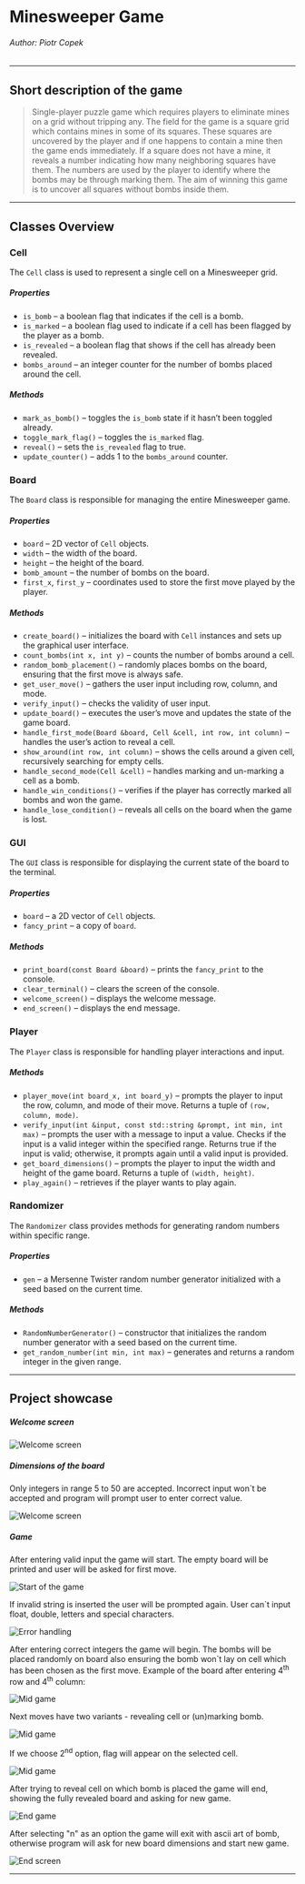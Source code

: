 # Minesweeper Game

###### Author: Piotr  Copek
---
## Short description of the game

>Single-player puzzle game which requires players to eliminate mines on a grid without tripping any. The field for the game is a square grid which contains mines in some of its squares. These squares are uncovered by the player and if one happens to contain a mine then the game ends immediately. If a square does not have a mine, it reveals a number indicating how many neighboring squares have them. The numbers are used by the player to identify where the bombs may be through marking them. The aim of winning this game is to uncover all squares without bombs inside them.
---

## Classes Overview

### Cell
The `Cell` class is used to represent a single cell on a Minesweeper grid.

##### Properties
- `is_bomb` – a boolean flag that indicates if the cell is a bomb.
- `is_marked` – a boolean flag used to indicate if a cell has been flagged by the player as a bomb.
- `is_revealed` – a boolean flag that shows if the cell has already been revealed.
- `bombs_around` – an integer counter for the number of bombs placed around the cell.

##### Methods
- `mark_as_bomb()` – toggles the `is_bomb` state if it hasn’t been toggled already.
- `toggle_mark_flag()` – toggles the `is_marked` flag.
- `reveal()` – sets the `is_revealed` flag to true.
- `update_counter()` – adds 1 to the `bombs_around` counter.

### Board
The `Board` class is responsible for managing the entire Minesweeper game.

##### Properties
- `board` – 2D vector of `Cell` objects.
- `width` – the width of the board.
- `height` – the height of the board.
- `bomb_amount` – the number of bombs on the board.
- `first_x`, `first_y` – coordinates used to store the first move played by the player.

##### Methods
- `create_board()` – initializes the board with `Cell` instances and sets up the graphical user interface.
- `count_bombs(int x, int y)` – counts the number of bombs around a cell.
- `random_bomb_placement()` – randomly places bombs on the board, ensuring that the first move is always safe.
- `get_user_move()` – gathers the user input including row, column, and mode.
- `verify_input()` – checks the validity of user input.
- `update_board()` – executes the user’s move and updates the state of the game board.
- `handle_first_mode(Board &board, Cell &cell, int row, int column)` – handles the user’s action to reveal a cell.
- `show_around(int row, int column)` – shows the cells around a given cell, recursively searching for empty cells.
- `handle_second_mode(Cell &cell)` – handles marking and un-marking a cell as a bomb.
- `handle_win_conditions()` – verifies if the player has correctly marked all bombs and won the game.
- `handle_lose_condition()` – reveals all cells on the board when the game is lost.

### GUI
The `GUI` class is responsible for displaying the current state of the board to the terminal.

##### Properties
- `board` – a 2D vector of `Cell` objects.
- `fancy_print` – a copy of `board`.

##### Methods
- `print_board(const Board &board)` – prints the `fancy_print` to the console.
- `clear_terminal()` – clears the screen of the console.
- `welcome_screen()` – displays the welcome message.
- `end_screen()` – displays the end message.

### Player
The `Player` class is responsible for handling player interactions and input.

##### Methods
- `player_move(int board_x, int board_y)` – prompts the player to input the row, column, and mode of their move. Returns a tuple of `(row, column, mode)`.
- `verify_input(int &input, const std::string &prompt, int min, int max)` – prompts the user with a message to input a value. Checks if the input is a valid integer within the specified range. Returns true if the input is valid; otherwise, it prompts again until a valid input is provided.
- `get_board_dimensions()` – prompts the player to input the width and height of the game board. Returns a tuple of `(width, height)`.
- `play_again()` – retrieves if the player wants to play again.

### Randomizer
The `Randomizer` class provides methods for generating random numbers within specific range.

##### Properties
- `gen` – a Mersenne Twister random number generator initialized with a seed based on the current time.

##### Methods
- `RandomNumberGenerator()` – constructor that initializes the random number generator with a seed based on the current time.
- `get_random_number(int min, int max)` – generates and returns a random integer in the given range.
---
## Project showcase

##### Welcome screen
![Welcome screen](images/welcom_screen.png?raw=true "Welcome screen")

##### Dimensions of the board

Only integers in range 5 to 50 are accepted. Incorrect input won`t be accepted and program will prompt user to enter correct value.

![Welcome screen](images/dimensions_2.png?raw=true "Board dimensions")

##### Game

After entering valid input the game will start. The empty board will be printed and user will be asked for first move. 

![Start of the game](images/game_start.png?raw=true "First move")

If invalid string is inserted the user will be prompted again. User can`t input float, double, letters and special characters.

![Error handling](images/game_start_2.png?raw=true "Error handling")

After entering correct integers the game will begin. The bombs will be placed randomly on board also ensuring the bomb won`t lay on cell which has been chosen as the first move. Example of the board after entering 4<sup>th</sup> row and 4<sup>th</sup> column:

![Mid game](images/mid_game.png?raw=true "Mid game")

Next moves have two variants - revealing cell or (un)marking bomb.

![Mid game](images/mid_game_2.png?raw=true "Mid game")

If we choose 2<sup>nd</sup> option, flag will appear on the selected cell.

![Mid game](images/mid_game_3.png?raw=true "Mid game")

After trying to reveal cell on which bomb is placed the game will end, showing the fully revealed board and asking for new game.

![End game](images/end_game.png?raw=true "End game")

After selecting "n" as an option the game will exit with ascii art of bomb, otherwise program will ask for new board dimensions and start new game.

![End screen](images/end_game_2.png?raw=true "End screen")

---
